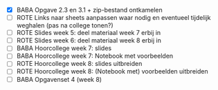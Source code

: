 - [X] BABA Opgave 2.3 en 3.1 + zip-bestand ontkamelen
- [ ] ROTE Links naar sheets aanpassen waar nodig en eventueel tijdelijk weghalen (pas na college tonen?)
- [ ] ROTE Slides week 5: deel materiaal week 7 erbij in
- [ ] ROTE Slides week 6: deel materiaal week 8 erbij in
- [ ] BABA Hoorcollege week 7: slides
- [ ] BABA Hoorcollege week 7: Notebook met voorbeelden
- [ ] ROTE Hoorcollege week 8: slides uitbreiden
- [ ] ROTE Hoorcollege week 8: (Notebook met) voorbeelden uitbreiden
- [ ] BABA Opgavenset 4 (week 8)